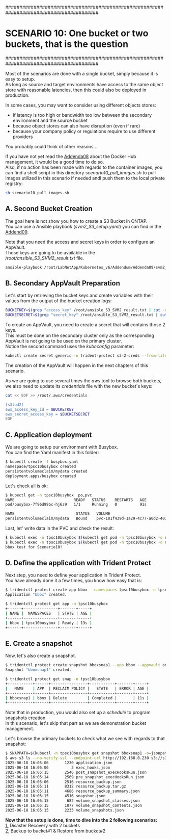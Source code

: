 #########################################################################################
# SCENARIO 10: One bucket or two buckets, that is the question
#########################################################################################

Most of the scenarios are done with a single bucket, simply because it is easy to setup.  
As long as source and target environments have access to the same object store with reasonable latencies, then this could also be deployed in production.  

In some cases, you may want to consider using different objects stores:  
- if latency is too high or bandwidth too low between the secondary environment and the source bucket  
- because object stores can also have disruption (even if rare)  
- because your company policy or regulations require to use different providers

You probably could think of other reasons...  

If you have not yet read the [Addenda08](../../../Addendum/Addenda08) about the Docker Hub management, it would be a good time to do so.  
Also, if no action has been made with regards to the container images, you can find a shell script in this directory *scenario10_pull_images.sh* to pull images utilized in this scenario if needed andl push them to the local private registry:  
```bash
sh scenario10_pull_images.sh
```

## A. Second Bucket Creation

The goal here is not show you how to create a S3 Bucket in ONTAP.  
You can use a Ansible playbook (*svm2_S3_setup.yaml*) you can find in the [Addend09](../../Addendum/Addenda09/).  

Note that you need the access and secret keys in order to configure an AppVault.  
Those keys are going to be available in the _/root/ansible_S3_SVM2_result.txt_ file.
```bash
ansible-playbook /root/LabNetApp/Kubernetes_v6/Addendum/Addenda09/svm2_S3_setup.yaml > /root/ansible_S3_SVM2_result.txt
```

## B. Secondary AppVault Preparation

Let's start by retrieving the bucket keys and create variables with their values from the output of the bucket creation logs:  
```bash
BUCKETKEY=$(grep "access_key" /root/ansible_S3_SVM2_result.txt | cut -d ":" -f 2 | cut -b 2- | sed 's/..$//')
BUCKETSECRET=$(grep "secret_key" /root/ansible_S3_SVM2_result.txt | cut -d ":" -f 2 | cut -b 2- | sed 's/..$//')
```

To create an AppVault, you need to create a secret that will contains those 2 keys.  
This must be done on the secondary cluster only as the corresponding AppVault is not going to be used on the primary cluster.  
Notice the second command uses the _kubeconfig_ parameter:  
```bash
kubectl create secret generic -n trident-protect s3-2-creds --from-literal=accessKeyID=$BUCKETKEY --from-literal=secretAccessKey=$BUCKETSECRET --kubeconfig=/root/.kube/config_rhel5
```
The creation of the AppVault will happen in the next chapters of this scenario.  

As we are going to use several times the _aws_ tool to browse both buckets, we also need to update its _credentials_ file with the new bucket's keys:  
```bash
cat << EOF >> /root/.aws/credentials

[s3lod2]
aws_access_key_id = $BUCKETKEY
aws_secret_access_key = $BUCKETSECRET
EOF
```

## C. Application deployment  

We are going to setup our environment with Busybox.  
You can find the Yaml manifest in this folder:  
```bash
$ kubectl create -f busybox.yaml
namespace/tpsc10busybox created
persistentvolumeclaim/mydata created
deployment.apps/busybox created
```
Let's check all is ok:  
```bash
$ kubectl get -n tpsc10busybox  po,pvc
NAME                          READY   STATUS    RESTARTS   AGE
pod/busybox-7f96d99bc-hj6z9   1/1     Running   0          91s

NAME                           STATUS   VOLUME                                     CAPACITY   ACCESS MODES   STORAGECLASS        VOLUMEATTRIBUTESCLASS   AGE
persistentvolumeclaim/mydata   Bound    pvc-101f439d-1a29-4c77-a0d2-403c2942fdab   1Gi        RWX            storage-class-nfs   <unset>                 2m5s
```
Last, let' write data in the PVC and check the result:  
```bash
$ kubectl exec -n tpsc10busybox $(kubectl get pod -n tpsc10busybox -o name) -- sh -c 'echo "bbox test for Scenario10!" > /data/file.txt'
$ kubectl exec -n tpsc10busybox $(kubectl get pod -n tpsc10busybox -o name) -- more /data/file.txt
bbox test for Scenario10!
```

## D. Define the application with Trident Protect

Next step, you need to define your application in Trident Protect.  
You have already done it a few times, you know how easy that is:  
```bash
$ tridentctl protect create app bbox --namespaces tpsc10busybox -n tpsc10busybox
Application "bbox" created.

$ tridentctl protect get app -n tpsc10busybox
+------+---------------+-------+-----+
| NAME |  NAMESPACES   | STATE | AGE |
+------+---------------+-------+-----+
| bbox | tpsc10busybox | Ready | 13s |
+------+---------------+-------+-----+
```

## E. Create a snapshot

Now, let's also create a snapshot.  
```bash
$ tridentctl protect create snapshot bboxsnap1 --app bbox --appvault ontap-vault -n tpsc10busybox
Snapshot "bboxsnap1" created.

$ tridentctl protect get snap -n tpsc10busybox
+-----------+------+----------------+-----------+-------+-----+
|   NAME    | APP  | RECLAIM POLICY |   STATE   | ERROR | AGE |
+-----------+------+----------------+-----------+-------+-----+
| bboxsnap1 | bbox | Delete         | Completed |       | 11s |
+-----------+------+----------------+-----------+-------+-----+
```
Note that in production, you would also set up a _schedule_ to program snapshots creation.  
In this scenario, let's skip that part as we are demonstration bucket management.

Let's browse the primary buckets to check what we see with regards to that snapshot:  
```bash
$ SNAPPATH=$(kubectl -n tpsc10busybox get snapshot bboxsnap1 -o=jsonpath='{.status.appArchivePath}')
$ aws s3 ls --no-verify-ssl --endpoint-url http://192.168.0.230 s3://s3lod/$SNAPPATH/
2025-06-18 16:05:06       1230 application.json
2025-06-18 16:05:06          3 exec_hooks.json
2025-06-18 16:05:15       2546 post_snapshot_execHooksRun.json
2025-06-18 16:05:14       2569 pre_snapshot_execHooksRun.json
2025-06-18 16:05:06       2516 resource_backup.json
2025-06-18 16:05:11       8312 resource_backup.tar.gz
2025-06-18 16:05:11       4686 resource_backup_summary.json
2025-06-18 16:05:15       4516 snapshot.json
2025-06-18 16:05:15        682 volume_snapshot_classes.json
2025-06-18 16:05:15       1877 volume_snapshot_contents.json
2025-06-18 16:05:15       2233 volume_snapshots.json
```

**Now that the setup is done, time to dive into the 2 following scenarios:**  
[1.](1_DisasterRecovery) Disaster Recovery with 2 buckets  
[2.](2_BackupRestore) Backup to bucket#1 & Restore from bucket#2  


